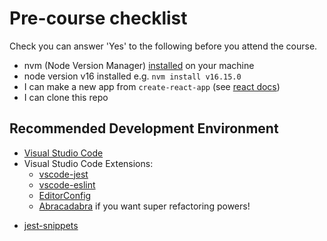 # Pre-course checklist

Check you can answer 'Yes' to the following before you attend the course.

+ nvm (Node Version Manager) [installed](https://github.com/nvm-sh/nvm#installing-and-updating=) on your machine 
+ node version v16 installed e.g. `nvm install v16.15.0`
+ I can make a new app from `create-react-app` (see [react docs](https://reactjs.org/docs/create-a-new-react-app.html))
+ I can clone this repo

## Recommended Development Environment

+ [Visual Studio Code](https://code.visualstudio.com/)
+ Visual Studio Code Extensions:
  - [vscode-jest](https://marketplace.visualstudio.com/items?itemName=Orta.vscode-jest)
  - [vscode-eslint](https://marketplace.visualstudio.com/items?itemName=dbaeumer.vscode-eslint)
  - [EditorConfig](https://marketplace.visualstudio.com/items?itemName=EditorConfig.EditorConfig)
  - [Abracadabra](https://marketplace.visualstudio.com/items?itemName=nicoespeon.abracadabra) if you want super refactoring powers!
 - [jest-snippets](https://marketplace.visualstudio.com/items?itemName=andys8.jest-snippets)
